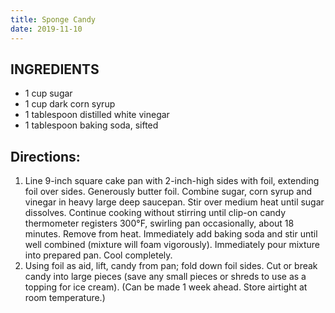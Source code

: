 ```yaml
---
title: Sponge Candy
date: 2019-11-10
---
```


## INGREDIENTS

* 1 cup sugar
* 1 cup dark corn syrup
* 1 tablespoon distilled white vinegar
* 1 tablespoon baking soda, sifted

## Directions: 

1.	Line 9-inch square cake pan with 2-inch-high sides with foil, extending foil over sides. Generously butter foil. Combine sugar, corn syrup and vinegar in heavy large deep saucepan. Stir over medium heat until sugar dissolves. Continue cooking without stirring until clip-on candy thermometer registers 300°F, swirling pan occasionally, about 18 minutes. Remove from heat. Immediately add baking soda and stir until well combined (mixture will foam vigorously). Immediately pour mixture into prepared pan. Cool completely.
2.	Using foil as aid, lift, candy from pan; fold down foil sides. Cut or break candy into large pieces (save any small pieces or shreds to use as a topping for ice cream). (Can be made 1 week ahead. Store airtight at room temperature.)
